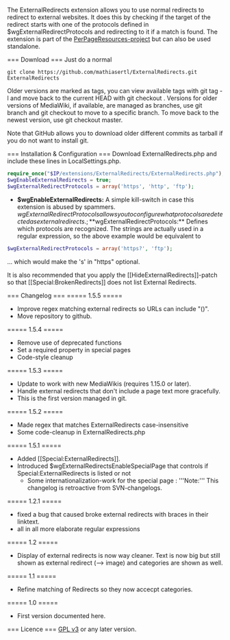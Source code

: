 The ExternalRedirects extension allows you to use normal redirects to redirect
to external websites. It does this by checking if the target of the redirect
starts with one of the protocols defined in $wgExternalRedirectProtocols and
redirecting to it if a match is found. The extension is part of the
[PerPageResources-project](https://fs.fsinf.at/wiki/PerPageResources) but can
also be used standalone.

=== Download ===
Just do a normal

```
git clone https://github.com/mathiasertl/ExternalRedirects.git ExternalRedirects
```

Older versions are marked as tags, you can view available tags with git tag -l
and move back to the current HEAD with git checkout <tag-name>. Versions for
older versions of MediaWiki, if available, are managed as branches, use git
branch and git checkout <branch> to move to a specific branch. To move back to
the newest version, use git checkout master.

Note that GitHub allows you to download older different commits as tarball if
you do not want to install git. 

=== Installation & Configuration ===
Download ExternalRedirects.php and include these lines in LocalSettings.php.
```php
require_once("$IP/extensions/ExternalRedirects/ExternalRedirects.php");
$wgEnableExternalRedirects = true;
$wgExternalRedirectProtocols = array('https', 'http', 'ftp');
```

* **$wgEnableExternalRedirects:** A simple kill-switch in case this extension is
abused by spammers. $wgExternalRedirectProtocols allows you to configure what
protocols are detected as external redirects.
; **$wgExternalRedirectProtocols:** Defines which protocols are recognized. The
strings are actually used in a regular expression, so the above example would
be equivalent to

```php
$wgExternalRedirectProtocols = array('https?', 'ftp');
```

... which would make the 's' in "https" optional.


It is also recommended that you apply the [[HideExternalRedirects]]-patch so
that [[Special:BrokenRedirects]] does not list External Redirects.

=== Changelog ===
===== 1.5.5 =====
* Improve regex matching external redirects so URLs can include "()".
* Move repository to github.

===== 1.5.4 =====
* Remove use of deprecated functions
* Set a required property in special pages
* Code-style cleanup

===== 1.5.3 =====
* Update to work with new MediaWikis (requires 1.15.0 or later).
* Handle external redirects that don't include a page text more gracefully.
* This is the first version managed in git.

===== 1.5.2 =====
* Made regex that matches ExternalRedirects case-insensitive
* Some code-cleanup in ExternalRedirects.php

===== 1.5.1 =====
* Added [[Special:ExternalRedirects]]. 
* Introduced $wgExternalRedirectsEnableSpecialPage that controls if
  Special:ExternalRedirects is listed or not
  * Some internationalization-work for the special page
  : '''Note:''' This changelog is retroactive from SVN-changelogs.

===== 1.2.1 =====
* fixed a bug that caused broke external redirects with braces in their
linktext.
* all in all more elaborate regular expressions

===== 1.2 =====
* Display of external redirects is now way cleaner. Text is now big but still
shown as external redirect (--> image) and categories are shown as well.

===== 1.1 =====
* Refine matching of Redirects so they now accecpt categories.

===== 1.0 =====
* First version documented here.

=== Licence ===
[GPL v3](http://www.gnu.org/licenses/gpl-3.0.html) or any later version. 

